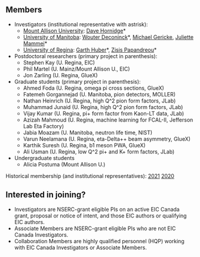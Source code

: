 ## Members
- Investigators (institutional representative with astrisk):
  - [Mount Allison University](http://mta.ca): [Dave Hornidge](mailto:dhornidge@mta.ca)&ast;
  - [University of Manitoba](http://umanitoba.ca): [Wouter Deconinck](mailto:Wouter.Deconinck@umanitoba.ca)&ast;, [Michael Gericke](mailto:mgericke@physics.umanitoba.ca), [Juliette Mammei](mailto:jmammei@physics.umanitoba.ca)&ast;
  - [University of Regina](http://uregina.ca): [Garth Huber](mailto:huberg@uregina.ca)&ast;, [Zisis Papandreou](mailto:zisis@uregina.ca)&ast;
- Postdoctoral researchers (primary project in parenthesis):
  - Stephen Kay (U. Regina, EIC)
  - Phil Martel (U. Mainz/Mount Allison U., EIC)
  - Jon Zarling (U. Regina, GlueX)
- Graduate students (primary project in parenthesis):
  - Ahmed Foda (U. Regina, omega pi cross sections, GlueX)
  - Fatemeh Gorgannejad (U. Manitoba, pion detectors, MOLLER)
  - Nathan Heinrich (U. Regina, high Q^2 pion form factors, JLab)
  - Muhammad Junaid (U. Regina, high Q^2 pion form factors, JLab)
  - Vijay Kumar (U. Regina, pi+ form factor from Kaon-LT data, JLab)
  - Azizah Mahmoud (U. Regina, machine learning for FCAL-II, Jefferson Lab Eta Factory)
  - Jabia Moazam (U. Manitoba, neutron life time, NIST)
  - Varun Neelamana (U. Regina, eta-Delta++ beam asymmetry, GlueX)
  - Karthik Suresh (U. Regina, b1 meson PWA, GlueX)
  - Ali Usman  (U. Regina, low Q^2 pi+ and K+ form factors, JLab)
- Undergraduate students
  - Alicia Postuma (Mount Allison U.)

Historical membership (and institutional representatives): [2021](members-2021.md) [2020](members-2020.md)

## Interested in joining?
- Investigators are NSERC-grant eligible PIs on an active EIC Canada grant, proposal or notice of intent, and those EIC authors or qualifying EIC authors.
- Associate Members are NSERC-grant eligible PIs who are not EIC Canada Investigators.
- Collaboration Members are highly qualified personnel (HQP) working with EIC Canada Investigators or Associate Members.
